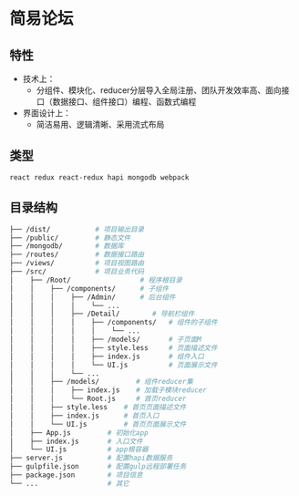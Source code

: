# 简易论坛

## 特性

*    技术上：
      *  分组件、模块化、reducer分层导入全局注册、团队开发效率高、面向接口（数据接口、组件接口）编程、函数式编程
*    界面设计上：
      *  简洁易用、逻辑清晰、采用流式布局

## 类型

    react redux react-redux hapi mongodb webpack

## 目录结构

```bash
├── /dist/           # 项目输出目录
├── /public/         # 静态文件
├── /mongodb/        # 数据库
├── /routes/         # 数据接口路由
├── /views/          # 项目视图路由
├── /src/            # 项目业务代码
│    ├── /Root/                 # 程序根目录
│    │    ├── /components/      # 子组件
│    │    │    ├── /Admin/      # 后台组件
│    │    │    │    └── ...
│    │    │    ├── /Detail/        # 导航栏组件
│    │    │    │    ├── /components/   # 组件的子组件
│    │    │    │    │    └── ...
│    │    │    │    ├── /models/       # 子页面M
│    │    │    │    ├── style.less     # 页面描述文件
│    │    │    │    ├── index.js       # 组件入口
│    │    │    │    └── UI.js          # 页面展示文件
│    │    │    └── ...
│    │    ├── /models/         # 组件reducer集
│    │    │    ├── index.js    # 加载子模块reducer
│    │    │    └── Root.js     # 首页reducer
│    │    ├── style.less    # 首页页面描述文件
│    │    ├── index.js      # 首页入口
│    │    └── UI.js         # 首页页面展示文件
│    ├── App.js         # 初始化app
│    ├── index.js       # 入口文件
│    └── UI.js          # app根容器
├── server.js           # 配置hapi数据服务
├── gulpfile.json       # 配置gulp远程部署任务
├── package.json        # 项目信息
└── ...                 # 其它
```